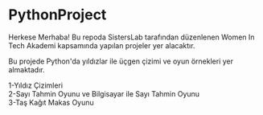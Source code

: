 # PythonProject

Herkese Merhaba! Bu repoda SistersLab tarafından düzenlenen Women In Tech Akademi kapsamında yapılan projeler yer alacaktır.


Bu projede Python'da yıldızlar ile üçgen çizimi ve oyun örnekleri yer almaktadır.

1-Yıldız Çizimleri <br>
2-Sayı Tahmin Oyunu ve Bilgisayar ile Sayı Tahmin Oyunu <br>
3-Taş Kağıt Makas Oyunu
